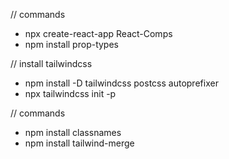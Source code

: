 // commands
- npx create-react-app React-Comps
- npm install prop-types

// install tailwindcss
-  npm install -D tailwindcss postcss autoprefixer
-  npx tailwindcss init -p


// commands
- npm install classnames
- npm install tailwind-merge